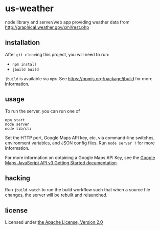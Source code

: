 us-weather
================================================================================

node library and server/web app providing weather data from 
<http://graphical.weather.gov/xml/rest.php>



installation
--------------------------------------------------------------------------------

After `git clone`ing this project, you will need to run:

* `npm install`
* `jbuild build`

`jbuild` is available via `npm`.  See <https://npmjs.org/package/jbuild> for
more information.



usage
--------------------------------------------------------------------------------

To run the server, you can run one of

    npm start
    node server
    node lib/cli

Set the HTTP port, Google Maps API key, etc, via command-line
switches, environment variables, and JSON config files.  Run `node server ?`
for more information.

For more information on obtaining a Google Maps API Key, see the
[Google Maps JavaScript API v3 Getting Started documentation](https://developers.google.com/maps/documentation/javascript/tutorial#api_key).



hacking
--------------------------------------------------------------------------------

Run `jbuild watch` to run the build workflow such that when a source file
changes, the server will be rebuilt and relaunched.



license
--------------------------------------------------------------------------------

Licensed under [the Apache License, Version 2.0](http://www.apache.org/licenses/LICENSE-2.0.html)